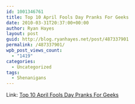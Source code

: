 ```yaml
---
id: 1001346761
title: Top 10 April Fools Day Pranks For Geeks
date: 2010-03-31T20:37:00+00:00
author: Ryan Hayes
layout: post
guid: http://blog.ryanhayes.net/post/487337901
permalink: /487337901/
wpb_post_views_count:
  - "1419"
categories:
  - Uncategorized
tags:
  - Shenanigans
---
```

Link: [Top 10 April Fools Day Pranks For Geeks](http://lifehacker.com/373817/top-10-harmless-geek-pranks)